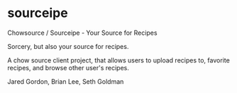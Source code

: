 # sourceipe
Chowsource / Sourceipe - Your Source for Recipes

Sorcery, but also your source for recipes.

A chow source client project, that allows users to upload recipes to, favorite recipes, and browse other user's recipes.

Jared Gordon, Brian Lee, Seth Goldman
